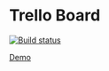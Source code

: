 # Trello Board


[![Build status](https://ci.appveyor.com/api/projects/status/github/Roman9456/trello-board?branch=main&svg=true)](https://ci.appveyor.com/project/Roman9456/trello-board/branch/main)



[Demo](https://roman9456.github.io/trello-board/)
